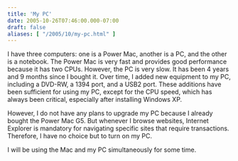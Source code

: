```yaml
---
title: 'My PC'
date: 2005-10-26T07:46:00.000-07:00
draft: false
aliases: [ "/2005/10/my-pc.html" ]
---
```


I have three computers: one is a Power Mac, another is a PC, and the other is a notebook. The Power Mac is very fast and provides good performance because it has two CPUs. However, the PC is very slow. It has been 4 years and 9 months since I bought it. Over time, I added new equipment to my PC, including a DVD-RW, a 1394 port, and a USB2 port. These additions have been sufficient for using my PC, except for the CPU speed, which has always been critical, especially after installing Windows XP.

However, I do not have any plans to upgrade my PC because I already bought the Power Mac G5. But whenever I browse websites, Internet Explorer is mandatory for navigating specific sites that require transactions. Therefore, I have no choice but to turn on my PC.

I will be using the Mac and my PC simultaneously for some time.